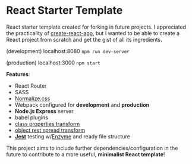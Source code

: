 # React Starter Template
React starter template created for forking in future projects. I appreciated the practicality of [create-react-app](https://github.com/facebook/create-react-app), but I wanted to be able to create a React project from scratch and get the gist of all its ingredients.

(development) localhost:8080
`npm run dev-server`

(production) localhost:3000 `npm start`

**Features**:
 - React Router
 - SASS
 - [Normalize.css](https://necolas.github.io/normalize.css/)
 - Webpack configured for **development** and **production**
 - **Node.js Express** server
 - babel plugins
  - [class properties transform](https://babeljs.io/docs/plugins/transform-class-properties/)
  - [object rest spread transform](https://babeljs.io/docs/plugins/transform-object-rest-spread/)
 - **[Jest](https://facebook.github.io/jest/en/)** testing w/[Enzyme](http://airbnb.io/enzyme/) and ready file structure

This project aims to include further dependencies/configuration in the future to contribute to a more useful, **minimalist React template**!

